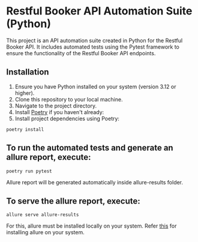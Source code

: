 # Restful Booker API Automation Suite (Python)

This project is an API automation suite created in Python for the Restful Booker API. It includes automated tests using the Pytest framework to ensure the functionality of the Restful Booker API endpoints.

## Installation

1. Ensure you have Python installed on your system (version 3.12 or higher).
2. Clone this repository to your local machine.
3. Navigate to the project directory.
4. Install [Poetry](https://python-poetry.org/docs/#installation) if you haven't already:
5. Install project dependencies using Poetry:

```
poetry install
```

## To run the automated tests and generate an allure report, execute: 

```
poetry run pytest
```

Allure report will be generated automatically inside allure-results folder.

## To serve the allure report, execute: 

```
allure serve allure-results
```

For this, allure must be installed locally on your system. Refer [this](https://allurereport.org/docs/install/) for installing allure on your system.